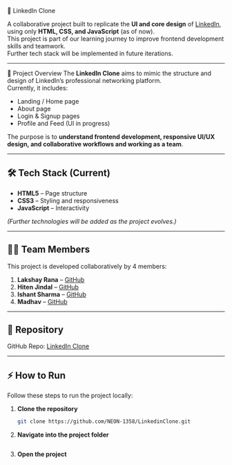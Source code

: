 🔗 LinkedIn Clone

A collaborative project built to replicate the **UI and core design** of [LinkedIn](https://www.linkedin.com/), using only **HTML, CSS, and JavaScript** (as of now).  
This project is part of our learning journey to improve frontend development skills and teamwork.  
Further tech stack will be implemented in future iterations.

---

🚀 Project Overview
The **LinkedIn Clone** aims to mimic the structure and design of LinkedIn’s professional networking platform.  
Currently, it includes:
- Landing / Home page  
- About page  
- Login & Signup pages  
- Profile and Feed (UI in progress)  

The purpose is to **understand frontend development, responsive UI/UX design, and collaborative workflows and working as a team**.

---

## 🛠️ Tech Stack (Current)
- **HTML5** – Page structure  
- **CSS3** – Styling and responsiveness  
- **JavaScript** – Interactivity  

*(Further technologies will be added as the project evolves.)*

---

## 👨‍💻 Team Members
This project is developed collaboratively by 4 members:

1. **Lakshay Rana** – [GitHub](https://github.com/NEON-1358)  
2. **Hiten Jindal** – [GitHub](https://github.com/HitenJ1233)  
3. **Ishant Sharma** – [GitHub](https://github.com/CipherCraftXIshant)  
4. **Madhav** – [GitHub](https://github.com/madhavv-xd)  

---

## 📌 Repository
GitHub Repo: [LinkedIn Clone](https://github.com/NEON-1358/LinkedinClone)

---

## ⚡ How to Run
Follow these steps to run the project locally:

1. **Clone the repository**  
   ```bash
   git clone https://github.com/NEON-1358/LinkedinClone.git
2. **Navigate into the project folder**
   ```cd LinkedinClone
3. **Open the project**
```Simply open the index.html file in your preferred web browser.
